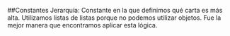 ##Constantes
Jerarquía: Constante en la que definimos qué carta es más alta. Utilizamos listas de listas porque no podemos utilizar objetos. Fue la mejor manera que encontramos aplicar esta lógica. 